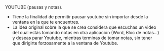 YOUTUBE (pausas y notas).

* Tiene la finalidad de permitir pausar youtube sin importar desde la ventana en la que te encuentres.
* La idea original sobre la que se crea considera que escuchas un video del cual estás tomando notas en otra aplicación (Word, Bloc de notas...) y deseas parar Youtube, mientras terminas de tomar notas, sin tener que dirigirte forzosamente a la ventana de Youtube. 
